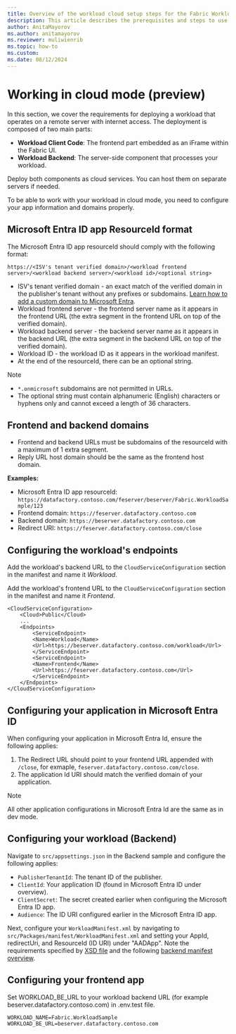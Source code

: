 ```yaml
---
title: Overview of the workload cloud setup steps for the Fabric Workload Development Kit
description: This article describes the prerequisites and steps to use a cloud environment with the Workload Development Kit.
author: AnitaMayorov
ms.author: anitamayorov
ms.reviewer: muliwienrib
ms.topic: how-to
ms.custom:
ms.date: 08/12/2024
---
```


# Working in cloud mode (preview)

In this section, we cover the requirements for deploying a workload that operates on a remote server with internet access. The deployment is composed of two main parts:

- **Workload Client Code**: The frontend part embedded as an iFrame within the Fabric UI.
- **Workload Backend**: The server-side component that processes your workload.

Deploy both components as cloud services. You can host them on separate servers if needed.

To be able to work with your workload in cloud mode, you need to configure your app information and domains properly. 

## Microsoft Entra ID app ResourceId format

The Microsoft Entra ID app resourceId should comply with the following format:
```
https://<ISV's tenant verified domain>/<workload frontend server>/<workload backend server>/<workload id>/<optional string>
```
- ISV's tenant verified domain -  an exact match of the verified domain in the publisher's tenant without any prefixes or subdomains. [Learn how to add a custom domain to Microsoft Entra](https://learn.microsoft.com/entra/fundamentals/add-custom-domain).
- Workload frontend server - the frontend server name as it appears in the frontend URL (the extra segment in the frontend URL on top of the verified domain).
- Workload backend server - the backend server name as it appears in the backend URL (the extra segment in the backend URL on top of the verified domain).
- Workload ID - the workload ID as it appears in the workload manifest.
- At the end of the resourceId, there can be an optional string.

> [!NOTE]
> - `*.onmicrosoft` subdomains are not permitted in URLs.
> - The optional string must contain alphanumeric (English) characters or hyphens only and cannot exceed a length of 36 characters.

## Frontend and backend domains

- Frontend and backend URLs must be subdomains of the resourceId with a maximum of 1 extra segment.
- Reply URL host domain should be the same as the frontend host domain.

**Examples:**
- Microsoft Entra ID app resourceId: `https://datafactory.contoso.com/feserver/beserver/Fabric.WorkloadSample/123`
- Frontend domain: `https://feserver.datafactory.contoso.com`
- Backend domain: `https://beserver.datafactory.contoso.com`
- Redirect URI: `https://feserver.datafactory.contoso.com/close`

## Configuring the workload's endpoints
Add the workload's backend URL to the `CloudServiceConfiguration` section in the manifest and name it *Workload*.

Add the workload's frontend URL to the `CloudServiceConfiguration` section in the manifest and name it *Frontend*.
```
<CloudServiceConfiguration>
    <Cloud>Public</Cloud>
    ...
    <Endpoints>
        <ServiceEndpoint>
        <Name>Workload</Name>
        <Url>https://beserver.datafactory.contoso.com/workload</Url>
        </ServiceEndpoint>
        <ServiceEndpoint>
        <Name>Frontend</Name>
        <Url>https://feserver.datafactory.contoso.com</Url>
        </ServiceEndpoint>
    </Endpoints>
</CloudServiceConfiguration>
```

## Configuring your application in Microsoft Entra ID
When configuring your application in Microsoft Entra Id, ensure the following applies:
1. The Redirect URL should point to your frontend URL appended with `/close`, for exmaple, `feserver.datafactory.contoso.com/close`.
2. The application Id URI should match the verified domain of your application.

> [!NOTE]
> All other application configurations in Microsoft Entra Id are the same as in dev mode.

## Configuring your workload (Backend)
Navigate to `src/appsettings.json` in the Backend sample and configure the following applies:
- `PublisherTenantId`: The tenant ID of the publisher.
- `ClientId`: Your application ID (found in Microsoft Entra ID under overview).
- `ClientSecret`: The secret created earlier when configuring the Microsoft Entra ID app.
- `Audience`: The ID URI configured earlier in the Microsoft Entra ID app.

Next, configure your `WorkloadManifest.xml` by navigating to `src/Packages/manifest/WorkloadManifest.xml` and setting your AppId, redirectUri, and ResourceId (ID URI) under "AADApp".
Note the requirements specified by [XSD file](https://github.com/microsoft/Microsoft-Fabric-workload-development-sample/blob/main/Backend/src/Packages/manifest/WorkloadDefinition.xsd) and the following [backend manifest overview](backend-manifest.md).

## Configuring your frontend app
Set WORKLOAD_BE_URL to your workload backend URL (for example beserver.datafactory.contoso.com) in .env.test file.
```
WORKLOAD_NAME=Fabric.WorkloadSample
WORKLOAD_BE_URL=beserver.datafactory.contoso.com
```
